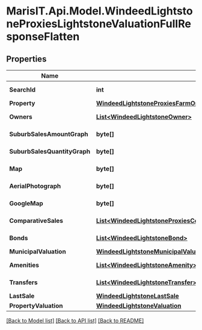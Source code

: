 
# MarisIT.Api.Model.WindeedLightstoneProxiesLightstoneValuationFullResponseFlatten

## Properties

Name | Type | Description | Notes
------------ | ------------- | ------------- | -------------
**SearchId** | **int** |  | [optional] [readonly] 
**Property** | [**WindeedLightstoneProxiesFarmOrFreeholdOrUnit**](WindeedLightstoneProxiesFarmOrFreeholdOrUnit.md) |  | [optional] 
**Owners** | [**List&lt;WindeedLightstoneOwner&gt;**](WindeedLightstoneOwner.md) |  | [optional] [readonly] 
**SuburbSalesAmountGraph** | **byte[]** |  | [optional] [readonly] 
**SuburbSalesQuantityGraph** | **byte[]** |  | [optional] [readonly] 
**Map** | **byte[]** |  | [optional] [readonly] 
**AerialPhotograph** | **byte[]** |  | [optional] [readonly] 
**GoogleMap** | **byte[]** |  | [optional] [readonly] 
**ComparativeSales** | [**List&lt;WindeedLightstoneProxiesComparativeSaleFarmOrFreeHoldOrUnit&gt;**](WindeedLightstoneProxiesComparativeSaleFarmOrFreeHoldOrUnit.md) |  | [optional] [readonly] 
**Bonds** | [**List&lt;WindeedLightstoneBond&gt;**](WindeedLightstoneBond.md) |  | [optional] [readonly] 
**MunicipalValuation** | [**WindeedLightstoneMunicipalValuation**](WindeedLightstoneMunicipalValuation.md) |  | [optional] 
**Amenities** | [**List&lt;WindeedLightstoneAmenity&gt;**](WindeedLightstoneAmenity.md) |  | [optional] [readonly] 
**Transfers** | [**List&lt;WindeedLightstoneTransfer&gt;**](WindeedLightstoneTransfer.md) |  | [optional] [readonly] 
**LastSale** | [**WindeedLightstoneLastSale**](WindeedLightstoneLastSale.md) |  | [optional] 
**PropertyValuation** | [**WindeedLightstoneValuation**](WindeedLightstoneValuation.md) |  | [optional] 

[[Back to Model list]](../README.md#documentation-for-models)
[[Back to API list]](../README.md#documentation-for-api-endpoints)
[[Back to README]](../README.md)

